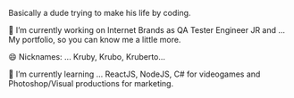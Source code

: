 Basically a dude trying to make his life by coding.

🔭 I’m currently working on Internet Brands as QA Tester Engineer JR and ...
My portfolio, so you can know me a little more.


😄 Nicknames: ...
Kruby, Krubo, Kruberto...

🌱 I’m currently learning ...
ReactJS, NodeJS, C# for videogames and Photoshop/Visual productions for marketing.
